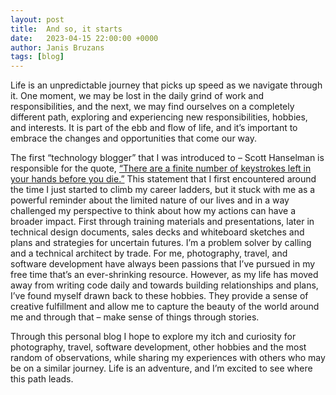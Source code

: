 ```yaml
---
layout: post
title:  And so, it starts
date:   2023-04-15 22:00:00 +0000
author: Janis Bruzans
tags: [blog]
---
```

Life is an unpredictable journey that picks up speed as we navigate through it. One moment, we may be lost in the daily grind of work and responsibilities, and the next, we may find ourselves on a completely different path, exploring and experiencing new responsibilities, hobbies, and interests. It is part of the ebb and flow of life, and it’s important to embrace the changes and opportunities that come our way.

The first “technology blogger” that I was introduced to – Scott Hanselman is responsible for the quote, [“There are a finite number of keystrokes left in your hands before you die.”](https://www.hanselman.com/blog/do-they-deserve-the-gift-of-your-keystrokes) This statement that I first encountered around the time I just started to climb my career ladders, but it stuck with me as a powerful reminder about the limited nature of our lives and in a way challenged my perspective to think about how my actions can have a broader impact. First through training materials and presentations, later in technical design documents, sales decks and whiteboard sketches and plans and strategies for uncertain futures. I’m a problem solver by calling and a technical architect by trade. For me, photography, travel, and software development have always been passions that I’ve pursued in my free time that’s an ever-shrinking resource. However, as my life has moved away from writing code daily and towards building relationships and plans, I’ve found myself drawn back to these hobbies. They provide a sense of creative fulfillment and allow me to capture the beauty of the world around me and through that – make sense of things through stories.

Through this personal blog I hope to explore my itch and curiosity for photography, travel, software development, other hobbies and the most random of observations, while sharing my experiences with others who may be on a similar journey. Life is an adventure, and I’m excited to see where this path leads.

